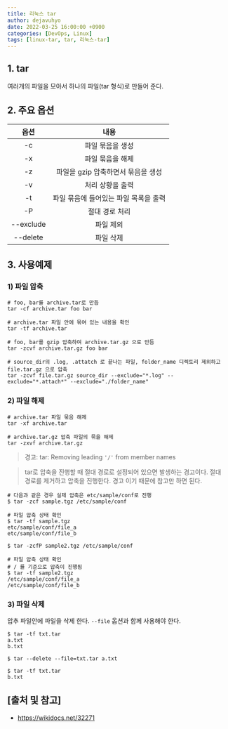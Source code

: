 ```yaml
---
title: 리눅스 tar
author: dejavuhyo
date: 2022-03-25 16:00:00 +0900
categories: [DevOps, Linux]
tags: [linux-tar, tar, 리눅스-tar]
---
```


## 1. tar
여러개의 파일을 모아서 하나의 파일(tar 형식)로 만들어 준다.

## 2. 주요 옵션

| 옵션 | 내용 |
|:---:|:---:|
| -c | 파일 묶음을 생성 |
| -x | 파일 묶음을 해제 |
| -z | 파일을 gzip 압축하면서 묶음을 생성 |
| -v | 처리 상황을 출력 |
| -t | 파일 묶음에 들어있는 파일 목록을 출력 |
| -P | 절대 경로 처리 |
| --exclude | 파일 제외 |
| --delete | 파일 삭제 |

## 3. 사용예제

### 1) 파일 압축

```shell
# foo, bar를 archive.tar로 만듬
tar -cf archive.tar foo bar

# archive.tar 파일 안에 묶여 있는 내용을 확인
tar -tf archive.tar

# foo, bar를 gzip 압축하여 archive.tar.gz 으로 만듬
tar -zcvf archive.tar.gz foo bar

# source_dir의 .log, .attatch 로 끝나는 파일, folder_name 디렉토리 제외하고 file.tar.gz 으로 압축
tar -zcvf file.tar.gz source_dir --exclude="*.log" --exclude="*.attach*" --exclude="./folder_name"
```

### 2) 파일 해제

```shell
# archive.tar 파일 묶음 해제
tar -xf archive.tar

# archive.tar.gz 압축 파일의 묶을 해제
tar -zxvf archive.tar.gz
```

> 경고: tar: Removing leading `'/'` from member names

> tar로 압축을 진행할 때 절대 경로로 설정되어 있으면 발생하는 경고이다. 절대 경로를 제거하고 압축을 진행한다. 경고 이기 때문에 참고만 하면 된다.

```shell
# 다음과 같은 경우 실제 압축은 etc/sample/conf로 진행
$ tar -zcf sample.tgz /etc/sample/conf

# 파일 압축 상태 확인
$ tar -tf sample.tgz
etc/sample/conf/file_a
etc/sample/conf/file_b

$ tar -zcfP sample2.tgz /etc/sample/conf

# 파일 압축 상태 확인
# / 를 기준으로 압축이 진행됨
$ tar -tf sample2.tgz
/etc/sample/conf/file_a
/etc/sample/conf/file_b
```

### 3) 파일 삭제
압추 파일안에 파일을 삭제 한다. `--file` 옵션과 함께 사용해야 한다.

```shell
$ tar -tf txt.tar
a.txt
b.txt

$ tar --delete --file=txt.tar a.txt

$ tar -tf txt.tar
b.txt
```

## [출처 및 참고]
* <https://wikidocs.net/32271>
